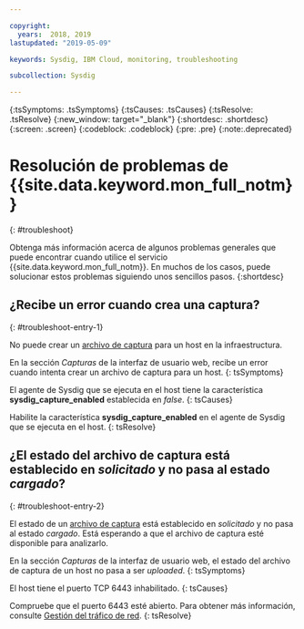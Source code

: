 ```yaml
---

copyright:
  years:  2018, 2019
lastupdated: "2019-05-09"

keywords: Sysdig, IBM Cloud, monitoring, troubleshooting

subcollection: Sysdig

---
```


{:tsSymptoms: .tsSymptoms}
{:tsCauses: .tsCauses}
{:tsResolve: .tsResolve}
{:new_window: target="_blank"}
{:shortdesc: .shortdesc}
{:screen: .screen}
{:codeblock: .codeblock}
{:pre: .pre}
{:note:.deprecated}

# Resolución de problemas de {{site.data.keyword.mon_full_notm}}
{: #troubleshoot}

Obtenga más información acerca de algunos problemas generales que puede encontrar cuando utilice el servicio {{site.data.keyword.mon_full_notm}}. En muchos de los casos, puede solucionar estos problemas siguiendo unos sencillos pasos.
{:shortdesc}

## ¿Recibe un error cuando crea una captura?
{: #troubleshoot-entry-1}

No puede crear un [archivo de captura](/docs/services/Monitoring-with-Sysdig/captures.html#captures) para un host en la infraestructura. 

En la sección *Capturas* de la interfaz de usuario web, recibe un error cuando intenta crear un archivo de captura para un host.
{: tsSymptoms}

El agente de Sysdig que se ejecuta en el host tiene la característica **sysdig_capture_enabled** establecida en *false*.
{: tsCauses}

Habilite la característica **sysdig_capture_enabled** en el agente de Sysdig que se ejecuta en el host.
{: tsResolve}


## ¿El estado del archivo de captura está establecido en *solicitado* y no pasa al estado *cargado*?
{: #troubleshoot-entry-2}

El estado de un [archivo de captura](/docs/services/Monitoring-with-Sysdig?topic=Sysdig-captures#captures) está establecido en *solicitado* y no pasa al estado *cargado*. Está esperando a que el archivo de captura esté disponible para analizarlo.

En la sección *Capturas* de la interfaz de usuario web, el estado del archivo de captura de un host no pasa a ser *uploaded*.
{: tsSymptoms}

El host tiene el puerto TCP 6443 inhabilitado.
{: tsCauses}


Compruebe que el puerto 6443 esté abierto. Para obtener más información, consulte [Gestión del tráfico de red](/docs/services/Monitoring-with-Sysdig?topic=Sysdig-network#network_send).
{: tsResolve}


